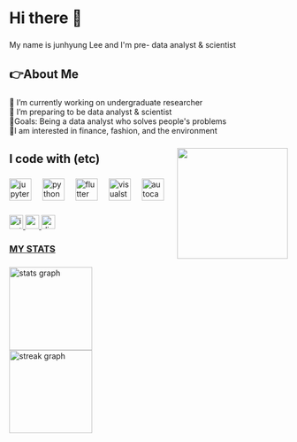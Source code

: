 <h1 align="left">Hi there 👋</h1>

###

<p align="left">My name is junhyung Lee and I'm pre- data analyst & scientist</p>

###

<h2 align="left">👉About Me</h2>

###

<p align="left">🔭 I’m currently working on undergraduate researcher<br>📖 I’m preparing to be  data analyst & scientist<br>🎯Goals: Being a data analyst who solves people's problems<br>🌟I am interested in finance, fashion, and the environment</p>

###

<img align="right" height="200" src="https://blog.kakaocdn.net/dna/lnfou/btqXXUimgBW/AAAAAAAAAAAAAAAAAAAAAHQJF_CfEfQDN-Av2k9HZ7XKkj2LtkM4YLFezTtDuT1E/img.gif?credential=yqXZFxpELC7KVnFOS48ylbz2pIh7yKj8&expires=1751295599&allow_ip=&allow_referer=&signature=0LbEAZSfpnmEKCRmF9se56r3uLk%3D"  />

###

<h2 align="left">I code with (etc)</h2>

###

<div align="left">
  <img src="https://cdn.jsdelivr.net/gh/devicons/devicon/icons/jupyter/jupyter-original.svg" height="40" alt="jupyter logo"  />
  <img width="12" />
  <img src="https://cdn.jsdelivr.net/gh/devicons/devicon/icons/python/python-original.svg" height="40" alt="python logo"  />
  <img width="12" />
  <img src="https://cdn.jsdelivr.net/gh/devicons/devicon/icons/flutter/flutter-original.svg" height="40" alt="flutter logo"  />
  <img width="12" />
  <img src="https://skillicons.dev/icons?i=visualstudio" height="40" alt="visualstudio logo"  />
  <img width="12" />
  <img src="https://skillicons.dev/icons?i=autocad" height="40" alt="autocad logo"  />
</div>

###

<div align="left">
  <a href="https://www.instagram.com/overluster/"><img src="https://img.shields.io/static/v1?message=Instagram&logo=instagram&label=&color=E4405F&logoColor=white&labelColor=&style=flat" height="25" alt="instagram logo"  />
  <a href="jun010914@inu.ac.kr"><img src="https://img.shields.io/static/v1?message=Gmail&logo=gmail&label=&color=D14836&logoColor=white&labelColor=&style=flat" height="25" alt="gmail logo"  />
  <img src="https://img.shields.io/static/v1?message=Discord&logo=discord&label=&color=7289DA&logoColor=white&labelColor=&style=flat" height="25" alt="discord logo"  />
</div>

###

<h3 align="left">MY STATS</h3>

###

<div align="left">
  <img src="https://github-readme-stats.vercel.app/api?username=junhyung-L&hide_title=false&hide_rank=false&show_icons=true&include_all_commits=true&count_private=true&disable_animations=false&theme=gotham&locale=en&hide_border=false&order=1" height="150" alt="stats graph" /> <br>
  <img src="https://streak-stats.demolab.com?user=junhyung-L&locale=en&mode=daily&theme=gotham&hide_border=false&border_radius=5&order=3" height="150" alt="streak graph"  />
</div>

###
